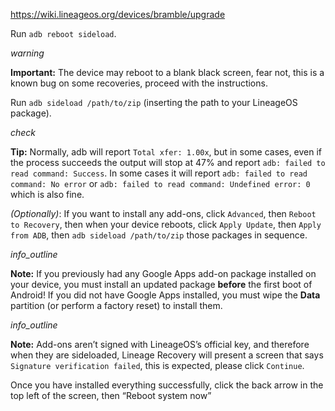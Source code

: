 https://wiki.lineageos.org/devices/bramble/upgrade

Run `adb reboot sideload`.

*warning*

**Important:** The device may reboot to a blank black screen, fear not, this is a known bug on some recoveries, proceed with the instructions.

Run `adb sideload /path/to/zip` (inserting the path to your LineageOS package).

*check*

**Tip:** Normally, adb will report `Total xfer: 1.00x`, but in some cases, even if the process succeeds the output will stop at 47% and report `adb: failed to read command: Success`.
In some cases it will report `adb: failed to read command: No error` or `adb: failed to read command: Undefined error: 0` which is also fine.

*(Optionally)*: If you want to install any add-ons, click `Advanced`, then `Reboot to Recovery`, then when your device reboots, click `Apply Update`, then `Apply from ADB`, then `adb sideload /path/to/zip` those packages in sequence.

*info\_outline*

**Note:** If you previously had any Google Apps add-on package installed on your device, you must install an updated package **before** the first boot of Android! If you did not have Google Apps installed, you must wipe the **Data** partition (or perform a factory reset) to install them.

*info\_outline*

**Note:** Add-ons aren’t signed with LineageOS’s official key, and therefore when they are sideloaded, Lineage Recovery will present a screen that says `Signature verification failed`, this is expected, please click `Continue`.

Once you have installed everything successfully, click the back arrow in the top left of the screen, then “Reboot system now”